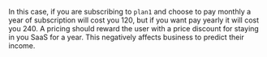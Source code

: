 In this case, if you are subscribing to `plan1` and choose to pay 
monthly a year of subscription will cost you 120, but if you want
pay yearly it will cost you 240. A pricing should reward the user
with a price discount for staying in you SaaS for a year. This negatively
affects business to predict their income.